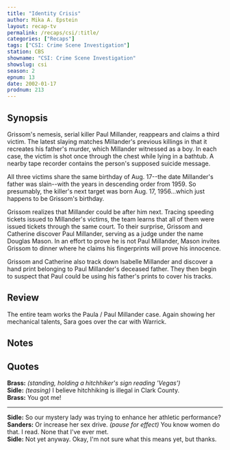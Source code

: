 ```yaml
---
title: "Identity Crisis"
author: Mika A. Epstein
layout: recap-tv
permalink: /recaps/csi/:title/
categories: ["Recaps"]
tags: ["CSI: Crime Scene Investigation"]
station: CBS
showname: "CSI: Crime Scene Investigation"
showslug: csi
season: 2
epnum: 13
date: 2002-01-17
prodnum: 213  
---
```


## Synopsis

Grissom's nemesis, serial killer Paul Millander, reappears and claims a third victim. The latest slaying matches Millander's previous killings in that it recreates his father's murder, which Millander witnessed as a boy. In each case, the victim is shot once through the chest while lying in a bathtub. A nearby tape recorder contains the person's supposed suicide message.

All three victims share the same birthday of Aug. 17--the date Millander's father was slain--with the years in descending order from 1959. So presumably, the killer's next target was born Aug. 17, 1956...which just happens to be Grissom's birthday.

Grissom realizes that Millander could be after him next. Tracing speeding tickets issued to Millander's victims, the team learns that all of them were issued tickets through the same court. To their surprise, Grissom and Catherine discover Paul Millander, serving as a judge under the name Douglas Mason. In an effort to prove he is not Paul Millander, Mason invites Grissom to dinner where he claims his fingerprints will prove his innocence.

Grissom and Catherine also track down Isabelle Millander and discover a hand print belonging to Paul Millander's deceased father. They then begin to suspect that Paul could be using his father's prints to cover his tracks.

## Review

The entire team works the Paula / Paul Millander case. Again showing her mechanical talents, Sara goes over the car with Warrick.

## Notes

## Quotes

**Brass:** _(standing, holding a hitchhiker's sign reading 'Vegas')_  
**Sidle:** _(teasing)_ I believe hitchhiking is illegal in Clark County.  
**Brass:** You got me!  

- - -

**Sidle:** So our mystery lady was trying to enhance her athletic performance?  
**Sanders:** Or increase her sex drive. _(pause for effect)_ You know women do that. I read. None that I've ever met.  
**Sidle:** Not yet anyway. Okay, I'm not sure what this means yet, but thanks.

